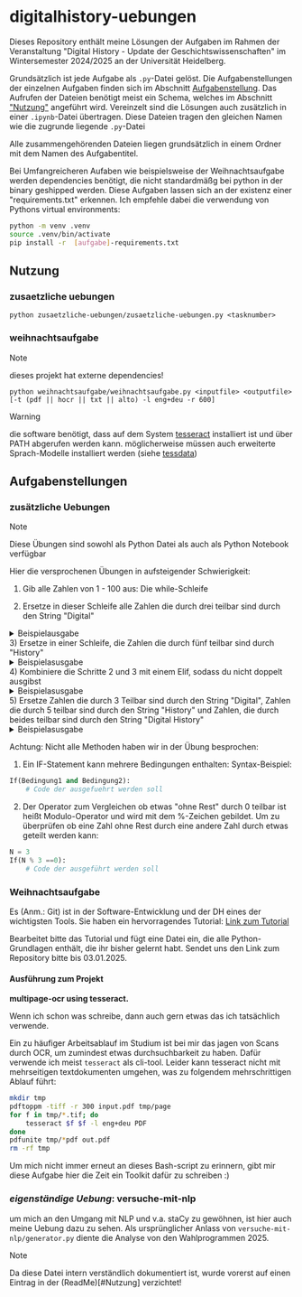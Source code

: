 # digitalhistory-uebungen

Dieses Repository enthält meine Lösungen der Aufgaben im Rahmen der
Veranstaltung "Digital History - Update der Geschichtswissenschaften" im
Wintersemester 2024/2025 an der Universität Heidelberg.

Grundsätzlich ist jede Aufgabe als `.py`-Datei gelöst. Die
Aufgabenstellungen der einzelnen Aufgaben finden sich im Abschnitt
[Aufgabenstellung](#Aufgabenstellung). Das Aufrufen der Dateien benötigt meist
ein Schema, welches im Abschnitt ["Nutzung"](#Nutzung) angeführt wird.
Vereinzelt sind die Lösungen auch zusätzlich in einer `.ipynb`-Datei übertragen.
Diese Dateien tragen den gleichen Namen wie die zugrunde liegende `.py`-Datei

Alle zusammengehörenden Dateien liegen grundsätzlich in einem Ordner mit dem Namen des Aufgabentitel.

Bei Umfangreicheren Aufaben wie beispielsweise der Weihnachtsaufgabe werden
dependencies benötigt, die nicht standardmäßg bei python in der binary geshipped
werden. Diese Aufgaben lassen sich an der existenz einer "requirements.txt"
erkennen. Ich empfehle dabei die verwendung von Pythons virtual environments:
```sh
python -m venv .venv
source .venv/bin/activate
pip install -r  [aufgabe]-requirements.txt
```

## Nutzung

### zusaetzliche uebungen
`python zusaetzliche-uebungen/zusaetzliche-uebungen.py <tasknumber>`

### weihnachtsaufgabe
> [!NOTE]
> dieses projekt hat externe dependencies!

`python weihnachtsaufgabe/weihnachtsaufgabe.py <inputfile> <outputfile> [-t (pdf || hocr || txt || alto) -l eng+deu -r 600]`

> [!WARNING]  
> die software benötigt, dass auf dem System [tesseract](https://tesseract-ocr.github.io/tessdoc/Downloads.html) installiert ist und über PATH abgerufen werden kann. 
> möglicherweise müssen auch erweiterte Sprach-Modelle installiert werden (siehe [tessdata](https://github.com/tesseract-ocr/tessdata))
## Aufgabenstellungen

### zusätzliche Uebungen
> [!NOTE] 
> Diese Übungen sind sowohl als Python Datei als auch als Python Notebook verfügbar

Hier die versprochenen Übungen in aufsteigender Schwierigkeit: 



1) Gib alle Zahlen von 1 - 100 aus: Die while-Schleife

2) Ersetze in dieser Schleife alle Zahlen die durch drei teilbar sind durch den String "Digital"
<details>
<summary> Beispielausgabe </summary>
<br>
1 
2
Digital
4
5
</details>
3) Ersetze in einer Schleife, die Zahlen die durch fünf teilbar sind durch "History"
<details>
<summary>Beispielasusgabe</summary>

1
2
3
4
History
6
7
8
9
History

</details>
4) Kombiniere die Schritte 2 und 3 mit einem Elif, sodass du nicht doppelt ausgibst 
<details>
<summary>Beispielasusgabe</summary>

1
2
Digital
4
History

</details>
5) Ersetze Zahlen die durch 3 Teilbar sind durch den String "Digital", Zahlen die durch 5 teilbar sind durch den String "History" und Zahlen, die durch beides teilbar sind durch den String "Digital History"
<details>
<summary>Beispielasusgabe</summary>

1
2
Digital
4
History
6
....
11
Digital
13
14
Digital History
16

</details>

Achtung: Nicht alle Methoden haben wir in der Übung besprochen:
1) Ein IF-Statement kann mehrere Bedingungen enthalten: 
Syntax-Beispiel:
```python
If(Bedingung1 and Bedingung2):
    # Code der ausgefuehrt werden soll
```

2) Der Operator zum Vergleichen ob etwas "ohne Rest" durch 0 teilbar ist heißt Modulo-Operator und wird mit dem %-Zeichen gebildet. Um zu überprüfen ob eine Zahl ohne Rest durch eine andere Zahl durch etwas geteilt werden kann:
```python
N = 3
If(N % 3 ==0):
    # Code der ausgeführt werden soll
```

### Weihnachtsaufgabe
Es (Anm.: Git) ist in der Software-Entwicklung und der DH eines der wichtigsten Tools.
Sie haben ein hervorragendes Tutorial: [Link zum Tutorial](https://docs.github.com/de/get-started/start-your-journey/hello-world)

Bearbeitet bitte das Tutorial und fügt eine Datei ein, die alle Python-Grundlagen enthält, die ihr bisher gelernt habt.
Sendet uns den Link zum Repository bitte bis 03.01.2025.

#### Ausführung zum Projekt
**multipage-ocr using tesseract.**

Wenn ich schon was schreibe, dann auch gern etwas das ich tatsächlich verwende.

Ein zu häufiger Arbeitsablauf im Studium ist bei mir das jagen von Scans durch
OCR, um zumindest etwas durchsuchbarkeit zu haben. Dafür verwende ich meist
`tesseract` als cli-tool. Leider kann tesseract nicht mit mehrseitigen
textdokumenten umgehen, was zu folgendem mehrschrittigen Ablauf führt:
```sh
mkdir tmp
pdftoppm -tiff -r 300 input.pdf tmp/page
for f in tmp/*.tif; do
    tesseract $f $f -l eng+deu PDF
done
pdfunite tmp/*pdf out.pdf
rm -rf tmp
```

Um mich nicht immer erneut an dieses Bash-script zu erinnern, gibt mir diese
Aufgabe hier die Zeit ein Toolkit dafür zu schreiben :)



### *eigenständige Uebung*: versuche-mit-nlp
um mich an den Umgang mit NLP und v.a. staCy zu gewöhnen, ist hier auch meine Uebung dazu zu sehen. 
Als ursprünglicher Anlass von `versuche-mit-nlp/generator.py` diente die Analyse von den Wahlprogrammen 2025.

> [!NOTE]
> Da diese Datei intern verständlich dokumentiert ist, wurde vorerst auf einen Eintrag in der
> (ReadMe)[#Nutzung] verzichtet!
